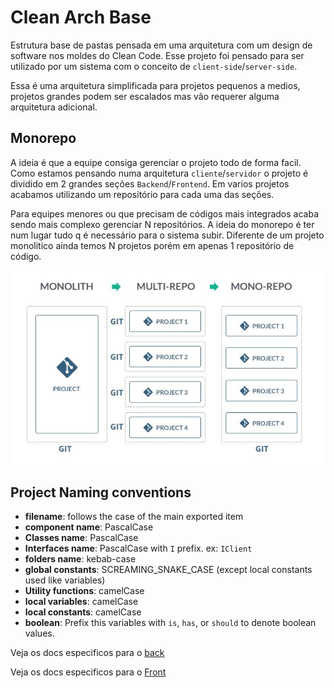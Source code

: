 # Clean Arch Base
Estrutura base de pastas pensada em uma arquitetura com um design de software nos moldes do Clean Code.
Esse projeto foi pensado para ser utilizado por um sistema com o conceito de `client-side`/`server-side`.

Essa é uma arquitetura simplificada para projetos pequenos a medios, projetos grandes podem ser escalados mas vão requerer alguma arquitetura adicional.

## Monorepo
A ideia é que a equipe consiga gerenciar o projeto todo de forma facil. Como estamos pensando numa arquitetura `cliente`/`servidor` o projeto é dividido em 2 grandes seções `Backend`/`Frontend`.
Em varios projetos acabamos utilizando um repositório para cada uma das seções.

Para equipes menores ou que precisam de códigos mais integrados acaba sendo mais complexo gerenciar N repositórios. A ideia do monorepo é ter num lugar tudo q é necessário para o sistema subir.
Diferente de um projeto monolitico ainda temos N projetos porém em apenas 1 repositório de código.

![monorepo multirepo](./docs/monorepo_multirepo.png)

## Project Naming conventions
- **filename**: follows the case of the main exported item
- **component name**: PascalCase
- **Classes name**: PascalCase
- **Interfaces name**: PascalCase with `I` prefix. ex: `IClient`
- **folders name**: kebab-case
- **global constants**: SCREAMING_SNAKE_CASE (except local constants used like variables)
- **Utility functions**: camelCase
- **local variables**: camelCase
- **local constants**: camelCase
- **boolean**: Prefix this variables with `is`, `has`, or `should` to denote boolean values.

Veja os docs especificos para o [back](./backend/README.md)

Veja os docs especificos para o [Front](./frontend/README.md)